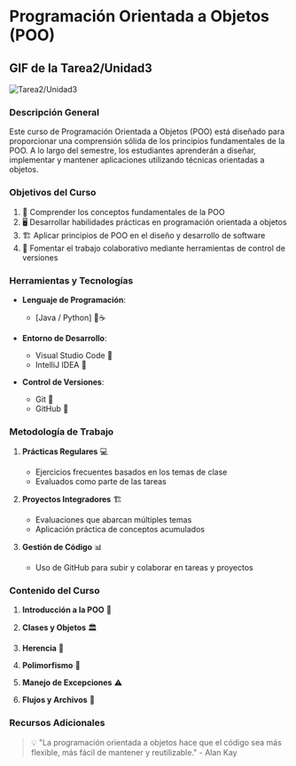 # Programación Orientada a Objetos (POO)

## GIF de la Tarea2/Unidad3

![Tarea2/Unidad3](gif/Tarea2-Unidad2.gif)

### Descripción General

Este curso de Programación Orientada a Objetos (POO) está diseñado para proporcionar una comprensión sólida de los principios fundamentales de la POO. A lo largo del semestre, los estudiantes aprenderán a diseñar, implementar y mantener aplicaciones utilizando técnicas orientadas a objetos.

### Objetivos del Curso

1. 🎯 Comprender los conceptos fundamentales de la POO
2. 🖥️ Desarrollar habilidades prácticas en programación orientada a objetos
3. 🏗️ Aplicar principios de POO en el diseño y desarrollo de software
4. 🤝 Fomentar el trabajo colaborativo mediante herramientas de control de versiones

### Herramientas y Tecnologías

- **Lenguaje de Programación**:

  - [Java / Python] 🐍☕

- **Entorno de Desarrollo**:

  - Visual Studio Code 📝
  - IntelliJ IDEA 🧠

- **Control de Versiones**:
  - Git 🌿
  - GitHub 🐙

### Metodología de Trabajo

1. **Prácticas Regulares** 💻

   - Ejercicios frecuentes basados en los temas de clase
   - Evaluados como parte de las tareas

2. **Proyectos Integradores** 🏗️

   - Evaluaciones que abarcan múltiples temas
   - Aplicación práctica de conceptos acumulados

3. **Gestión de Código** 📊
   - Uso de GitHub para subir y colaborar en tareas y proyectos

### Contenido del Curso

1. **Introducción a la POO** 🌟

2. **Clases y Objetos** 🏛️

3. **Herencia** 🌳

4. **Polimorfismo** 🔄

5. **Manejo de Excepciones** ⚠️

6. **Flujos y Archivos** 📁

### Recursos Adicionales

> 💡 "La programación orientada a objetos hace que el código sea más flexible, más fácil de mantener y reutilizable." - Alan Kay
